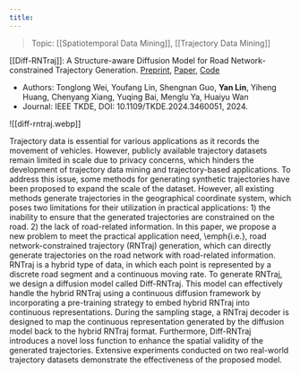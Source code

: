 ```yaml
---
title:
---
```

> Topic: [[Spatiotemporal Data Mining]], [[Trajectory Data Mining]]

[[Diff-RNTraj]]: A Structure-aware Diffusion Model for Road Network-constrained Trajectory Generation. [Preprint](https://arxiv.org/abs/2402.07369), [Paper](https://www.computer.org/csdl/journal/tk/5555/01/10679607/20b3hlbjBOo), [Code](https://github.com/wtl52656/Diff-RNTraj)
- Authors: Tonglong Wei, Youfang Lin, Shengnan Guo, **Yan Lin**, Yiheng Huang, Chenyang Xiang, Yuqing Bai, Menglu Ya, Huaiyu Wan
- Journal: IEEE TKDE, DOI: 10.1109/TKDE.2024.3460051, 2024.

![[diff-rntraj.webp]]

Trajectory data is essential for various applications as it records the movement of vehicles. However, publicly available trajectory datasets remain limited in scale due to privacy concerns, which hinders the development of trajectory data mining and trajectory-based applications. To address this issue, some methods for generating synthetic trajectories have been proposed to expand the scale of the dataset. However, all existing methods generate trajectories in the geographical coordinate system, which poses two limitations for their utilization in practical applications: 1) the inability to ensure that the generated trajectories are constrained on the road. 2) the lack of road-related information. In this paper, we propose a new problem to meet the practical application need, \emph{i.e.}, road network-constrained trajectory (RNTraj) generation, which can directly generate trajectories on the road network with road-related information. RNTraj is a hybrid type of data, in which each point is represented by a discrete road segment and a continuous moving rate. To generate RNTraj, we design a diffusion model called Diff-RNTraj. This model can effectively handle the hybrid RNTraj using a continuous diffusion framework by incorporating a pre-training strategy to embed hybrid RNTraj into continuous representations. During the sampling stage, a RNTraj decoder is designed to map the continuous representation generated by the diffusion model back to the hybrid RNTraj format. Furthermore, Diff-RNTraj introduces a novel loss function to enhance the spatial validity of the generated trajectories. Extensive experiments conducted on two real-world trajectory datasets demonstrate the effectiveness of the proposed model.
